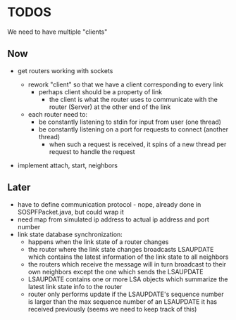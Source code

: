 # TODOS

We need to have multiple "clients"

## Now
- get routers working with sockets
	- rework "client" so that we have a client corresponding to every link
		- perhaps client should be a property of link
			- the client is what the router uses to communicate with the router (Server) at the other end of the link
	- each router need to:
		- be constantly listening to stdin for input from user (one thread)
		- be constantly listening on a port for requests to connect (another thread)
			- when such a request is received, it spins of a new thread per request to handle the request
		
	
- implement attach, start, neighbors


## Later
- have to define communication protocol - nope, already done in SOSPFPacket.java, but could wrap it
- need map from simulated ip address to actual ip address and port number
- link state database synchronization:
	- happens when the link state of a router changes
	- the router where the link state changes broadcasts LSAUPDATE which contains the latest information of the link state to all neighbors
	- the routers which receive the message will in turn broadcast to their own neighbors except the one which sends the LSAUPDATE
	- LSAUPDATE contains one or more LSA objects which summarize the latest link state info to the router
	- router only performs update if the LSAUPDATE's sequence number is larger than the max sequence number of an LSAUPDATE it has received previously (seems we need to keep track of this)
